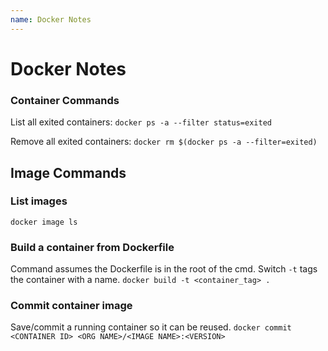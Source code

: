 ```yaml
---
name: Docker Notes
---
```


# Docker Notes

### Container Commands
List all exited containers:
`docker ps -a --filter status=exited`

Remove all exited containers:
`docker rm $(docker ps -a --filter=exited)`

## Image Commands
### List images
`docker image ls`

### Build a container from Dockerfile
Command assumes the Dockerfile is in the root of the cmd. 
Switch `-t` tags the container with a name.
`docker build -t <container_tag> .`

### Commit container image
Save/commit a running container so it can be reused.
`docker commit <CONTAINER ID> <ORG NAME>/<IMAGE NAME>:<VERSION>`
